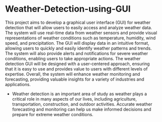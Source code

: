 # Weather-Detection-using-GUI
This project aims to develop a graphical user interface (GUI) for weather detection that
will allow users to easily access and analyze weather data. The system will use real-time
data from weather sensors and provide visual representations of weather conditions such
as temperature, humidity, wind speed, and precipitation. The GUI will display data in an
intuitive format, allowing users to quickly and easily identify weather patterns and trends.
The system will also provide alerts and notifications for severe weather conditions,
enabling users to take appropriate actions. The weather detection GUI will be designed
with a user-centered approach, ensuring that it is easy to use and provides value to users
with different levels of expertise. Overall, the system will enhance weather monitoring
and forecasting, providing valuable insights for a variety of industries and applications.


- Weather detection is an important area of study as weather plays a critical role in many
aspects of our lives, including agriculture, transportation, construction, and outdoor
activities. Accurate weather forecasting and monitoring can help us make informed
decisions and prepare for extreme weather conditions.
